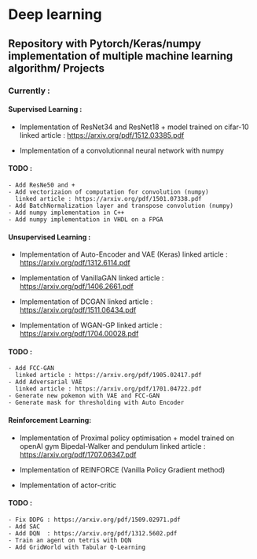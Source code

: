 # Deep learning

## Repository with Pytorch/Keras/numpy implementation of multiple machine learning algorithm/ Projects

### Currently :

#### Supervised Learning :

  - Implementation of ResNet34 and ResNet18 + model trained on cifar-10
    linked article : https://arxiv.org/pdf/1512.03385.pdf
    
  - Implementation of a convolutionnal neural network with numpy
  
  #### TODO :
    - Add ResNe50 and +
    - Add vectorizaion of computation for convolution (numpy)
      linked article : https://arxiv.org/pdf/1501.07338.pdf
    - Add BatchNormalization layer and transpose convolution (numpy)
    - Add numpy implementation in C++
    - Add numpy implementation in VHDL on a FPGA
    
#### Unsupervised Learning :

  - Implementation of Auto-Encoder and VAE (Keras)
    linked article : https://arxiv.org/pdf/1312.6114.pdf

  - Implementation of VanillaGAN 
    linked article : https://arxiv.org/pdf/1406.2661.pdf

  - Implementation of DCGAN 
    linked article : https://arxiv.org/pdf/1511.06434.pdf

  - Implementation of WGAN-GP
    linked article : https://arxiv.org/pdf/1704.00028.pdf
  
  #### TODO :
    - Add FCC-GAN 
      linked article : https://arxiv.org/pdf/1905.02417.pdf
    - Add Adversarial VAE
      linked article : https://arxiv.org/pdf/1701.04722.pdf
    - Generate new pokemon with VAE and FCC-GAN
    - Generate mask for thresholding with Auto Encoder

#### Reinforcement Learning:

  - Implementation of Proximal policy optimisation + model trained on openAI gym Bipedal-Walker and pendulum
    linked article : https://arxiv.org/pdf/1707.06347.pdf

  - Implementation of REINFORCE (Vanilla Policy Gradient method)

  - Implementation of actor-critic

  #### TODO :
    - Fix DDPG : https://arxiv.org/pdf/1509.02971.pdf
    - Add SAC
    - Add DQN  : https://arxiv.org/pdf/1312.5602.pdf
    - Train an agent on tetris with DQN
    - Add GridWorld with Tabular Q-Learning